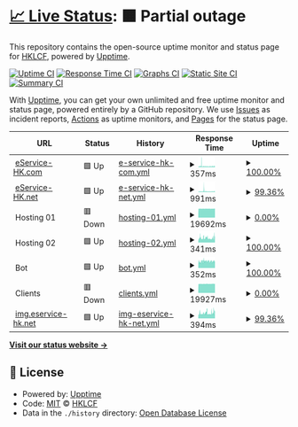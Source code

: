 # [📈 Live Status](https://status.eservice-hk.com): <!--live status--> **🟧 Partial outage**

This repository contains the open-source uptime monitor and status page for [HKLCF](https://::1/), powered by [Upptime](https://github.com/upptime/upptime).

[![Uptime CI](https://github.com/hklcf/upptime/workflows/Uptime%20CI/badge.svg)](https://github.com/hklcf/upptime/actions?query=workflow%3A%22Uptime+CI%22)
[![Response Time CI](https://github.com/hklcf/upptime/workflows/Response%20Time%20CI/badge.svg)](https://github.com/hklcf/upptime/actions?query=workflow%3A%22Response+Time+CI%22)
[![Graphs CI](https://github.com/hklcf/upptime/workflows/Graphs%20CI/badge.svg)](https://github.com/hklcf/upptime/actions?query=workflow%3A%22Graphs+CI%22)
[![Static Site CI](https://github.com/hklcf/upptime/workflows/Static%20Site%20CI/badge.svg)](https://github.com/hklcf/upptime/actions?query=workflow%3A%22Static+Site+CI%22)
[![Summary CI](https://github.com/hklcf/upptime/workflows/Summary%20CI/badge.svg)](https://github.com/hklcf/upptime/actions?query=workflow%3A%22Summary+CI%22)

With [Upptime](https://upptime.js.org), you can get your own unlimited and free uptime monitor and status page, powered entirely by a GitHub repository. We use [Issues](https://github.com/hklcf/upptime/issues) as incident reports, [Actions](https://github.com/hklcf/upptime/actions) as uptime monitors, and [Pages](https://status.eservice-hk.com) for the status page.

<!--start: status pages-->
<!-- This summary is generated by Upptime (https://github.com/upptime/upptime) -->
<!-- Do not edit this manually, your changes will be overwritten -->
<!-- prettier-ignore -->
| URL | Status | History | Response Time | Uptime |
| --- | ------ | ------- | ------------- | ------ |
| <img alt="" src="https://icons.duckduckgo.com/ip3/eservice-hk.com.ico" height="13"> [eService-HK.com](https://eservice-hk.com) | 🟩 Up | [e-service-hk-com.yml](https://github.com/hklcf/upptime/commits/HEAD/history/e-service-hk-com.yml) | <details><summary><img alt="Response time graph" src="./graphs/e-service-hk-com/response-time-week.png" height="20"> 357ms</summary><br><a href="https://status.eservice-hk.com/history/e-service-hk-com"><img alt="Response time 267" src="https://img.shields.io/endpoint?url=https%3A%2F%2Fraw.githubusercontent.com%2Fhklcf%2Fupptime%2FHEAD%2Fapi%2Fe-service-hk-com%2Fresponse-time.json"></a><br><a href="https://status.eservice-hk.com/history/e-service-hk-com"><img alt="24-hour response time 350" src="https://img.shields.io/endpoint?url=https%3A%2F%2Fraw.githubusercontent.com%2Fhklcf%2Fupptime%2FHEAD%2Fapi%2Fe-service-hk-com%2Fresponse-time-day.json"></a><br><a href="https://status.eservice-hk.com/history/e-service-hk-com"><img alt="7-day response time 357" src="https://img.shields.io/endpoint?url=https%3A%2F%2Fraw.githubusercontent.com%2Fhklcf%2Fupptime%2FHEAD%2Fapi%2Fe-service-hk-com%2Fresponse-time-week.json"></a><br><a href="https://status.eservice-hk.com/history/e-service-hk-com"><img alt="30-day response time 292" src="https://img.shields.io/endpoint?url=https%3A%2F%2Fraw.githubusercontent.com%2Fhklcf%2Fupptime%2FHEAD%2Fapi%2Fe-service-hk-com%2Fresponse-time-month.json"></a><br><a href="https://status.eservice-hk.com/history/e-service-hk-com"><img alt="1-year response time 268" src="https://img.shields.io/endpoint?url=https%3A%2F%2Fraw.githubusercontent.com%2Fhklcf%2Fupptime%2FHEAD%2Fapi%2Fe-service-hk-com%2Fresponse-time-year.json"></a></details> | <details><summary><a href="https://status.eservice-hk.com/history/e-service-hk-com">100.00%</a></summary><a href="https://status.eservice-hk.com/history/e-service-hk-com"><img alt="All-time uptime 89.53%" src="https://img.shields.io/endpoint?url=https%3A%2F%2Fraw.githubusercontent.com%2Fhklcf%2Fupptime%2FHEAD%2Fapi%2Fe-service-hk-com%2Fuptime.json"></a><br><a href="https://status.eservice-hk.com/history/e-service-hk-com"><img alt="24-hour uptime 100.00%" src="https://img.shields.io/endpoint?url=https%3A%2F%2Fraw.githubusercontent.com%2Fhklcf%2Fupptime%2FHEAD%2Fapi%2Fe-service-hk-com%2Fuptime-day.json"></a><br><a href="https://status.eservice-hk.com/history/e-service-hk-com"><img alt="7-day uptime 100.00%" src="https://img.shields.io/endpoint?url=https%3A%2F%2Fraw.githubusercontent.com%2Fhklcf%2Fupptime%2FHEAD%2Fapi%2Fe-service-hk-com%2Fuptime-week.json"></a><br><a href="https://status.eservice-hk.com/history/e-service-hk-com"><img alt="30-day uptime 100.00%" src="https://img.shields.io/endpoint?url=https%3A%2F%2Fraw.githubusercontent.com%2Fhklcf%2Fupptime%2FHEAD%2Fapi%2Fe-service-hk-com%2Fuptime-month.json"></a><br><a href="https://status.eservice-hk.com/history/e-service-hk-com"><img alt="1-year uptime 76.61%" src="https://img.shields.io/endpoint?url=https%3A%2F%2Fraw.githubusercontent.com%2Fhklcf%2Fupptime%2FHEAD%2Fapi%2Fe-service-hk-com%2Fuptime-year.json"></a></details>
| <img alt="" src="https://icons.duckduckgo.com/ip3/eservice-hk.net.ico" height="13"> [eService-HK.net](https://eservice-hk.net) | 🟩 Up | [e-service-hk-net.yml](https://github.com/hklcf/upptime/commits/HEAD/history/e-service-hk-net.yml) | <details><summary><img alt="Response time graph" src="./graphs/e-service-hk-net/response-time-week.png" height="20"> 991ms</summary><br><a href="https://status.eservice-hk.com/history/e-service-hk-net"><img alt="Response time 724" src="https://img.shields.io/endpoint?url=https%3A%2F%2Fraw.githubusercontent.com%2Fhklcf%2Fupptime%2FHEAD%2Fapi%2Fe-service-hk-net%2Fresponse-time.json"></a><br><a href="https://status.eservice-hk.com/history/e-service-hk-net"><img alt="24-hour response time 947" src="https://img.shields.io/endpoint?url=https%3A%2F%2Fraw.githubusercontent.com%2Fhklcf%2Fupptime%2FHEAD%2Fapi%2Fe-service-hk-net%2Fresponse-time-day.json"></a><br><a href="https://status.eservice-hk.com/history/e-service-hk-net"><img alt="7-day response time 991" src="https://img.shields.io/endpoint?url=https%3A%2F%2Fraw.githubusercontent.com%2Fhklcf%2Fupptime%2FHEAD%2Fapi%2Fe-service-hk-net%2Fresponse-time-week.json"></a><br><a href="https://status.eservice-hk.com/history/e-service-hk-net"><img alt="30-day response time 815" src="https://img.shields.io/endpoint?url=https%3A%2F%2Fraw.githubusercontent.com%2Fhklcf%2Fupptime%2FHEAD%2Fapi%2Fe-service-hk-net%2Fresponse-time-month.json"></a><br><a href="https://status.eservice-hk.com/history/e-service-hk-net"><img alt="1-year response time 713" src="https://img.shields.io/endpoint?url=https%3A%2F%2Fraw.githubusercontent.com%2Fhklcf%2Fupptime%2FHEAD%2Fapi%2Fe-service-hk-net%2Fresponse-time-year.json"></a></details> | <details><summary><a href="https://status.eservice-hk.com/history/e-service-hk-net">99.36%</a></summary><a href="https://status.eservice-hk.com/history/e-service-hk-net"><img alt="All-time uptime 99.56%" src="https://img.shields.io/endpoint?url=https%3A%2F%2Fraw.githubusercontent.com%2Fhklcf%2Fupptime%2FHEAD%2Fapi%2Fe-service-hk-net%2Fuptime.json"></a><br><a href="https://status.eservice-hk.com/history/e-service-hk-net"><img alt="24-hour uptime 100.00%" src="https://img.shields.io/endpoint?url=https%3A%2F%2Fraw.githubusercontent.com%2Fhklcf%2Fupptime%2FHEAD%2Fapi%2Fe-service-hk-net%2Fuptime-day.json"></a><br><a href="https://status.eservice-hk.com/history/e-service-hk-net"><img alt="7-day uptime 99.36%" src="https://img.shields.io/endpoint?url=https%3A%2F%2Fraw.githubusercontent.com%2Fhklcf%2Fupptime%2FHEAD%2Fapi%2Fe-service-hk-net%2Fuptime-week.json"></a><br><a href="https://status.eservice-hk.com/history/e-service-hk-net"><img alt="30-day uptime 99.85%" src="https://img.shields.io/endpoint?url=https%3A%2F%2Fraw.githubusercontent.com%2Fhklcf%2Fupptime%2FHEAD%2Fapi%2Fe-service-hk-net%2Fuptime-month.json"></a><br><a href="https://status.eservice-hk.com/history/e-service-hk-net"><img alt="1-year uptime 99.69%" src="https://img.shields.io/endpoint?url=https%3A%2F%2Fraw.githubusercontent.com%2Fhklcf%2Fupptime%2FHEAD%2Fapi%2Fe-service-hk-net%2Fuptime-year.json"></a></details>
| <img alt="" src="https://icons.duckduckgo.com/ip3/null.ico" height="13"> Hosting 01 | 🟥 Down | [hosting-01.yml](https://github.com/hklcf/upptime/commits/HEAD/history/hosting-01.yml) | <details><summary><img alt="Response time graph" src="./graphs/hosting-01/response-time-week.png" height="20"> 19692ms</summary><br><a href="https://status.eservice-hk.com/history/hosting-01"><img alt="Response time 19629" src="https://img.shields.io/endpoint?url=https%3A%2F%2Fraw.githubusercontent.com%2Fhklcf%2Fupptime%2FHEAD%2Fapi%2Fhosting-01%2Fresponse-time.json"></a><br><a href="https://status.eservice-hk.com/history/hosting-01"><img alt="24-hour response time 19815" src="https://img.shields.io/endpoint?url=https%3A%2F%2Fraw.githubusercontent.com%2Fhklcf%2Fupptime%2FHEAD%2Fapi%2Fhosting-01%2Fresponse-time-day.json"></a><br><a href="https://status.eservice-hk.com/history/hosting-01"><img alt="7-day response time 19692" src="https://img.shields.io/endpoint?url=https%3A%2F%2Fraw.githubusercontent.com%2Fhklcf%2Fupptime%2FHEAD%2Fapi%2Fhosting-01%2Fresponse-time-week.json"></a><br><a href="https://status.eservice-hk.com/history/hosting-01"><img alt="30-day response time 19645" src="https://img.shields.io/endpoint?url=https%3A%2F%2Fraw.githubusercontent.com%2Fhklcf%2Fupptime%2FHEAD%2Fapi%2Fhosting-01%2Fresponse-time-month.json"></a><br><a href="https://status.eservice-hk.com/history/hosting-01"><img alt="1-year response time 19629" src="https://img.shields.io/endpoint?url=https%3A%2F%2Fraw.githubusercontent.com%2Fhklcf%2Fupptime%2FHEAD%2Fapi%2Fhosting-01%2Fresponse-time-year.json"></a></details> | <details><summary><a href="https://status.eservice-hk.com/history/hosting-01">0.00%</a></summary><a href="https://status.eservice-hk.com/history/hosting-01"><img alt="All-time uptime 32.11%" src="https://img.shields.io/endpoint?url=https%3A%2F%2Fraw.githubusercontent.com%2Fhklcf%2Fupptime%2FHEAD%2Fapi%2Fhosting-01%2Fuptime.json"></a><br><a href="https://status.eservice-hk.com/history/hosting-01"><img alt="24-hour uptime 0.00%" src="https://img.shields.io/endpoint?url=https%3A%2F%2Fraw.githubusercontent.com%2Fhklcf%2Fupptime%2FHEAD%2Fapi%2Fhosting-01%2Fuptime-day.json"></a><br><a href="https://status.eservice-hk.com/history/hosting-01"><img alt="7-day uptime 0.00%" src="https://img.shields.io/endpoint?url=https%3A%2F%2Fraw.githubusercontent.com%2Fhklcf%2Fupptime%2FHEAD%2Fapi%2Fhosting-01%2Fuptime-week.json"></a><br><a href="https://status.eservice-hk.com/history/hosting-01"><img alt="30-day uptime 0.00%" src="https://img.shields.io/endpoint?url=https%3A%2F%2Fraw.githubusercontent.com%2Fhklcf%2Fupptime%2FHEAD%2Fapi%2Fhosting-01%2Fuptime-month.json"></a><br><a href="https://status.eservice-hk.com/history/hosting-01"><img alt="1-year uptime 0.00%" src="https://img.shields.io/endpoint?url=https%3A%2F%2Fraw.githubusercontent.com%2Fhklcf%2Fupptime%2FHEAD%2Fapi%2Fhosting-01%2Fuptime-year.json"></a></details>
| <img alt="" src="https://icons.duckduckgo.com/ip3/null.ico" height="13"> Hosting 02 | 🟩 Up | [hosting-02.yml](https://github.com/hklcf/upptime/commits/HEAD/history/hosting-02.yml) | <details><summary><img alt="Response time graph" src="./graphs/hosting-02/response-time-week.png" height="20"> 341ms</summary><br><a href="https://status.eservice-hk.com/history/hosting-02"><img alt="Response time 267" src="https://img.shields.io/endpoint?url=https%3A%2F%2Fraw.githubusercontent.com%2Fhklcf%2Fupptime%2FHEAD%2Fapi%2Fhosting-02%2Fresponse-time.json"></a><br><a href="https://status.eservice-hk.com/history/hosting-02"><img alt="24-hour response time 429" src="https://img.shields.io/endpoint?url=https%3A%2F%2Fraw.githubusercontent.com%2Fhklcf%2Fupptime%2FHEAD%2Fapi%2Fhosting-02%2Fresponse-time-day.json"></a><br><a href="https://status.eservice-hk.com/history/hosting-02"><img alt="7-day response time 341" src="https://img.shields.io/endpoint?url=https%3A%2F%2Fraw.githubusercontent.com%2Fhklcf%2Fupptime%2FHEAD%2Fapi%2Fhosting-02%2Fresponse-time-week.json"></a><br><a href="https://status.eservice-hk.com/history/hosting-02"><img alt="30-day response time 304" src="https://img.shields.io/endpoint?url=https%3A%2F%2Fraw.githubusercontent.com%2Fhklcf%2Fupptime%2FHEAD%2Fapi%2Fhosting-02%2Fresponse-time-month.json"></a><br><a href="https://status.eservice-hk.com/history/hosting-02"><img alt="1-year response time 268" src="https://img.shields.io/endpoint?url=https%3A%2F%2Fraw.githubusercontent.com%2Fhklcf%2Fupptime%2FHEAD%2Fapi%2Fhosting-02%2Fresponse-time-year.json"></a></details> | <details><summary><a href="https://status.eservice-hk.com/history/hosting-02">100.00%</a></summary><a href="https://status.eservice-hk.com/history/hosting-02"><img alt="All-time uptime 99.73%" src="https://img.shields.io/endpoint?url=https%3A%2F%2Fraw.githubusercontent.com%2Fhklcf%2Fupptime%2FHEAD%2Fapi%2Fhosting-02%2Fuptime.json"></a><br><a href="https://status.eservice-hk.com/history/hosting-02"><img alt="24-hour uptime 100.00%" src="https://img.shields.io/endpoint?url=https%3A%2F%2Fraw.githubusercontent.com%2Fhklcf%2Fupptime%2FHEAD%2Fapi%2Fhosting-02%2Fuptime-day.json"></a><br><a href="https://status.eservice-hk.com/history/hosting-02"><img alt="7-day uptime 100.00%" src="https://img.shields.io/endpoint?url=https%3A%2F%2Fraw.githubusercontent.com%2Fhklcf%2Fupptime%2FHEAD%2Fapi%2Fhosting-02%2Fuptime-week.json"></a><br><a href="https://status.eservice-hk.com/history/hosting-02"><img alt="30-day uptime 100.00%" src="https://img.shields.io/endpoint?url=https%3A%2F%2Fraw.githubusercontent.com%2Fhklcf%2Fupptime%2FHEAD%2Fapi%2Fhosting-02%2Fuptime-month.json"></a><br><a href="https://status.eservice-hk.com/history/hosting-02"><img alt="1-year uptime 99.98%" src="https://img.shields.io/endpoint?url=https%3A%2F%2Fraw.githubusercontent.com%2Fhklcf%2Fupptime%2FHEAD%2Fapi%2Fhosting-02%2Fuptime-year.json"></a></details>
| <img alt="" src="https://icons.duckduckgo.com/ip3/null.ico" height="13"> Bot | 🟩 Up | [bot.yml](https://github.com/hklcf/upptime/commits/HEAD/history/bot.yml) | <details><summary><img alt="Response time graph" src="./graphs/bot/response-time-week.png" height="20"> 352ms</summary><br><a href="https://status.eservice-hk.com/history/bot"><img alt="Response time 403" src="https://img.shields.io/endpoint?url=https%3A%2F%2Fraw.githubusercontent.com%2Fhklcf%2Fupptime%2FHEAD%2Fapi%2Fbot%2Fresponse-time.json"></a><br><a href="https://status.eservice-hk.com/history/bot"><img alt="24-hour response time 348" src="https://img.shields.io/endpoint?url=https%3A%2F%2Fraw.githubusercontent.com%2Fhklcf%2Fupptime%2FHEAD%2Fapi%2Fbot%2Fresponse-time-day.json"></a><br><a href="https://status.eservice-hk.com/history/bot"><img alt="7-day response time 352" src="https://img.shields.io/endpoint?url=https%3A%2F%2Fraw.githubusercontent.com%2Fhklcf%2Fupptime%2FHEAD%2Fapi%2Fbot%2Fresponse-time-week.json"></a><br><a href="https://status.eservice-hk.com/history/bot"><img alt="30-day response time 336" src="https://img.shields.io/endpoint?url=https%3A%2F%2Fraw.githubusercontent.com%2Fhklcf%2Fupptime%2FHEAD%2Fapi%2Fbot%2Fresponse-time-month.json"></a><br><a href="https://status.eservice-hk.com/history/bot"><img alt="1-year response time 401" src="https://img.shields.io/endpoint?url=https%3A%2F%2Fraw.githubusercontent.com%2Fhklcf%2Fupptime%2FHEAD%2Fapi%2Fbot%2Fresponse-time-year.json"></a></details> | <details><summary><a href="https://status.eservice-hk.com/history/bot">100.00%</a></summary><a href="https://status.eservice-hk.com/history/bot"><img alt="All-time uptime 94.33%" src="https://img.shields.io/endpoint?url=https%3A%2F%2Fraw.githubusercontent.com%2Fhklcf%2Fupptime%2FHEAD%2Fapi%2Fbot%2Fuptime.json"></a><br><a href="https://status.eservice-hk.com/history/bot"><img alt="24-hour uptime 100.00%" src="https://img.shields.io/endpoint?url=https%3A%2F%2Fraw.githubusercontent.com%2Fhklcf%2Fupptime%2FHEAD%2Fapi%2Fbot%2Fuptime-day.json"></a><br><a href="https://status.eservice-hk.com/history/bot"><img alt="7-day uptime 100.00%" src="https://img.shields.io/endpoint?url=https%3A%2F%2Fraw.githubusercontent.com%2Fhklcf%2Fupptime%2FHEAD%2Fapi%2Fbot%2Fuptime-week.json"></a><br><a href="https://status.eservice-hk.com/history/bot"><img alt="30-day uptime 100.00%" src="https://img.shields.io/endpoint?url=https%3A%2F%2Fraw.githubusercontent.com%2Fhklcf%2Fupptime%2FHEAD%2Fapi%2Fbot%2Fuptime-month.json"></a><br><a href="https://status.eservice-hk.com/history/bot"><img alt="1-year uptime 99.99%" src="https://img.shields.io/endpoint?url=https%3A%2F%2Fraw.githubusercontent.com%2Fhklcf%2Fupptime%2FHEAD%2Fapi%2Fbot%2Fuptime-year.json"></a></details>
| <img alt="" src="https://icons.duckduckgo.com/ip3/null.ico" height="13"> Clients | 🟥 Down | [clients.yml](https://github.com/hklcf/upptime/commits/HEAD/history/clients.yml) | <details><summary><img alt="Response time graph" src="./graphs/clients/response-time-week.png" height="20"> 19927ms</summary><br><a href="https://status.eservice-hk.com/history/clients"><img alt="Response time 13956" src="https://img.shields.io/endpoint?url=https%3A%2F%2Fraw.githubusercontent.com%2Fhklcf%2Fupptime%2FHEAD%2Fapi%2Fclients%2Fresponse-time.json"></a><br><a href="https://status.eservice-hk.com/history/clients"><img alt="24-hour response time 20119" src="https://img.shields.io/endpoint?url=https%3A%2F%2Fraw.githubusercontent.com%2Fhklcf%2Fupptime%2FHEAD%2Fapi%2Fclients%2Fresponse-time-day.json"></a><br><a href="https://status.eservice-hk.com/history/clients"><img alt="7-day response time 19927" src="https://img.shields.io/endpoint?url=https%3A%2F%2Fraw.githubusercontent.com%2Fhklcf%2Fupptime%2FHEAD%2Fapi%2Fclients%2Fresponse-time-week.json"></a><br><a href="https://status.eservice-hk.com/history/clients"><img alt="30-day response time 19916" src="https://img.shields.io/endpoint?url=https%3A%2F%2Fraw.githubusercontent.com%2Fhklcf%2Fupptime%2FHEAD%2Fapi%2Fclients%2Fresponse-time-month.json"></a><br><a href="https://status.eservice-hk.com/history/clients"><img alt="1-year response time 14641" src="https://img.shields.io/endpoint?url=https%3A%2F%2Fraw.githubusercontent.com%2Fhklcf%2Fupptime%2FHEAD%2Fapi%2Fclients%2Fresponse-time-year.json"></a></details> | <details><summary><a href="https://status.eservice-hk.com/history/clients">0.00%</a></summary><a href="https://status.eservice-hk.com/history/clients"><img alt="All-time uptime 68.44%" src="https://img.shields.io/endpoint?url=https%3A%2F%2Fraw.githubusercontent.com%2Fhklcf%2Fupptime%2FHEAD%2Fapi%2Fclients%2Fuptime.json"></a><br><a href="https://status.eservice-hk.com/history/clients"><img alt="24-hour uptime 0.00%" src="https://img.shields.io/endpoint?url=https%3A%2F%2Fraw.githubusercontent.com%2Fhklcf%2Fupptime%2FHEAD%2Fapi%2Fclients%2Fuptime-day.json"></a><br><a href="https://status.eservice-hk.com/history/clients"><img alt="7-day uptime 0.00%" src="https://img.shields.io/endpoint?url=https%3A%2F%2Fraw.githubusercontent.com%2Fhklcf%2Fupptime%2FHEAD%2Fapi%2Fclients%2Fuptime-week.json"></a><br><a href="https://status.eservice-hk.com/history/clients"><img alt="30-day uptime 0.00%" src="https://img.shields.io/endpoint?url=https%3A%2F%2Fraw.githubusercontent.com%2Fhklcf%2Fupptime%2FHEAD%2Fapi%2Fclients%2Fuptime-month.json"></a><br><a href="https://status.eservice-hk.com/history/clients"><img alt="1-year uptime 28.25%" src="https://img.shields.io/endpoint?url=https%3A%2F%2Fraw.githubusercontent.com%2Fhklcf%2Fupptime%2FHEAD%2Fapi%2Fclients%2Fuptime-year.json"></a></details>
| <img alt="" src="https://icons.duckduckgo.com/ip3/img.eservice-hk.net.ico" height="13"> [img.eservice-hk.net](https://img.eservice-hk.net) | 🟩 Up | [img-eservice-hk-net.yml](https://github.com/hklcf/upptime/commits/HEAD/history/img-eservice-hk-net.yml) | <details><summary><img alt="Response time graph" src="./graphs/img-eservice-hk-net/response-time-week.png" height="20"> 394ms</summary><br><a href="https://status.eservice-hk.com/history/img-eservice-hk-net"><img alt="Response time 373" src="https://img.shields.io/endpoint?url=https%3A%2F%2Fraw.githubusercontent.com%2Fhklcf%2Fupptime%2FHEAD%2Fapi%2Fimg-eservice-hk-net%2Fresponse-time.json"></a><br><a href="https://status.eservice-hk.com/history/img-eservice-hk-net"><img alt="24-hour response time 511" src="https://img.shields.io/endpoint?url=https%3A%2F%2Fraw.githubusercontent.com%2Fhklcf%2Fupptime%2FHEAD%2Fapi%2Fimg-eservice-hk-net%2Fresponse-time-day.json"></a><br><a href="https://status.eservice-hk.com/history/img-eservice-hk-net"><img alt="7-day response time 394" src="https://img.shields.io/endpoint?url=https%3A%2F%2Fraw.githubusercontent.com%2Fhklcf%2Fupptime%2FHEAD%2Fapi%2Fimg-eservice-hk-net%2Fresponse-time-week.json"></a><br><a href="https://status.eservice-hk.com/history/img-eservice-hk-net"><img alt="30-day response time 385" src="https://img.shields.io/endpoint?url=https%3A%2F%2Fraw.githubusercontent.com%2Fhklcf%2Fupptime%2FHEAD%2Fapi%2Fimg-eservice-hk-net%2Fresponse-time-month.json"></a><br><a href="https://status.eservice-hk.com/history/img-eservice-hk-net"><img alt="1-year response time 365" src="https://img.shields.io/endpoint?url=https%3A%2F%2Fraw.githubusercontent.com%2Fhklcf%2Fupptime%2FHEAD%2Fapi%2Fimg-eservice-hk-net%2Fresponse-time-year.json"></a></details> | <details><summary><a href="https://status.eservice-hk.com/history/img-eservice-hk-net">99.36%</a></summary><a href="https://status.eservice-hk.com/history/img-eservice-hk-net"><img alt="All-time uptime 99.79%" src="https://img.shields.io/endpoint?url=https%3A%2F%2Fraw.githubusercontent.com%2Fhklcf%2Fupptime%2FHEAD%2Fapi%2Fimg-eservice-hk-net%2Fuptime.json"></a><br><a href="https://status.eservice-hk.com/history/img-eservice-hk-net"><img alt="24-hour uptime 100.00%" src="https://img.shields.io/endpoint?url=https%3A%2F%2Fraw.githubusercontent.com%2Fhklcf%2Fupptime%2FHEAD%2Fapi%2Fimg-eservice-hk-net%2Fuptime-day.json"></a><br><a href="https://status.eservice-hk.com/history/img-eservice-hk-net"><img alt="7-day uptime 99.36%" src="https://img.shields.io/endpoint?url=https%3A%2F%2Fraw.githubusercontent.com%2Fhklcf%2Fupptime%2FHEAD%2Fapi%2Fimg-eservice-hk-net%2Fuptime-week.json"></a><br><a href="https://status.eservice-hk.com/history/img-eservice-hk-net"><img alt="30-day uptime 99.77%" src="https://img.shields.io/endpoint?url=https%3A%2F%2Fraw.githubusercontent.com%2Fhklcf%2Fupptime%2FHEAD%2Fapi%2Fimg-eservice-hk-net%2Fuptime-month.json"></a><br><a href="https://status.eservice-hk.com/history/img-eservice-hk-net"><img alt="1-year uptime 99.53%" src="https://img.shields.io/endpoint?url=https%3A%2F%2Fraw.githubusercontent.com%2Fhklcf%2Fupptime%2FHEAD%2Fapi%2Fimg-eservice-hk-net%2Fuptime-year.json"></a></details>

<!--end: status pages-->

[**Visit our status website →**](https://status.eservice-hk.com)

## 📄 License

- Powered by: [Upptime](https://github.com/upptime/upptime)
- Code: [MIT](./LICENSE) © [HKLCF](https://::1/)
- Data in the `./history` directory: [Open Database License](https://opendatacommons.org/licenses/odbl/1-0/)

